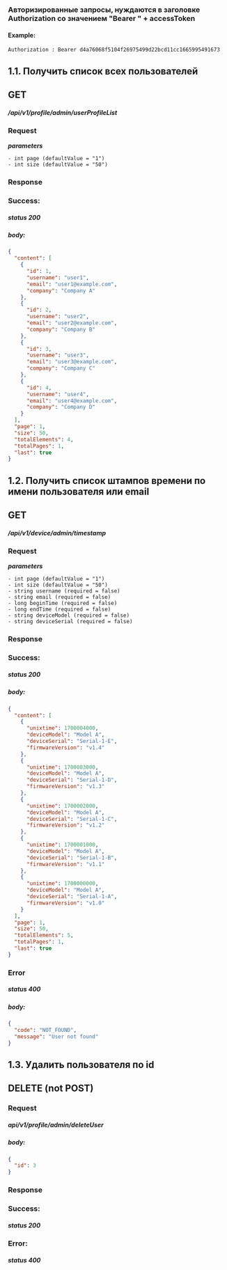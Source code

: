 ### Авторизированные запросы, нуждаются в заголовке Authorization со значением "Bearer " + accessToken
#### Example:
```
Authorization : Bearer d4a76068f5104f26975499d22bcd11cc1665995491673
```


## 1.1. Получить список всех пользователей

## GET
#####  /api/v1/profile/admin/userProfileList
### Request

_**parameters**_

```
- int page (defaultValue = "1")
- int size (defaultValue = "50")
```
### Response

### Success:
##### status 200
##### body:
```json
{
  "content": [
    {
      "id": 1,
      "username": "user1",
      "email": "user1@example.com",
      "company": "Company A"
    },
    {
      "id": 2,
      "username": "user2",
      "email": "user2@example.com",
      "company": "Company B"
    },
    {
      "id": 3,
      "username": "user3",
      "email": "user3@example.com",
      "company": "Company C"
    },
    {
      "id": 4,
      "username": "user4",
      "email": "user4@example.com",
      "company": "Company D"
    }
  ],
  "page": 1,
  "size": 50,
  "totalElements": 4,
  "totalPages": 1,
  "last": true
}
```


## 1.2. Получить список штампов времени по имени пользователя или email

## GET
#####  /api/v1/device/admin/timestamp
### Request
_**parameters**_

```
- int page (defaultValue = "1")
- int size (defaultValue = "50")
- string username (required = false)
- string email (required = false)
- long beginTime (required = false)
- long endTime (required = false)
- string deviceModel (required = false)
- string deviceSerial (required = false)
```
### Response

### Success:
##### status 200
##### body:
```json
{
  "content": [
    {
      "unixtime": 1700004000,
      "deviceModel": "Model A",
      "deviceSerial": "Serial-1-E",
      "firmwareVersion": "v1.4"
    },
    {
      "unixtime": 1700003000,
      "deviceModel": "Model A",
      "deviceSerial": "Serial-1-D",
      "firmwareVersion": "v1.3"
    },
    {
      "unixtime": 1700002000,
      "deviceModel": "Model A",
      "deviceSerial": "Serial-1-C",
      "firmwareVersion": "v1.2"
    },
    {
      "unixtime": 1700001000,
      "deviceModel": "Model A",
      "deviceSerial": "Serial-1-B",
      "firmwareVersion": "v1.1"
    },
    {
      "unixtime": 1700000000,
      "deviceModel": "Model A",
      "deviceSerial": "Serial-1-A",
      "firmwareVersion": "v1.0"
    }
  ],
  "page": 1,
  "size": 50,
  "totalElements": 5,
  "totalPages": 1,
  "last": true
}
```

### Error
##### status 400
##### body:
```json
{
  "code": "NOT_FOUND",
  "message": "User not found"
}
```


## 1.3. Удалить пользователя по id

## DELETE (not POST)
### Request
#####  api/v1/profile/admin/deleteUser
##### body:
```json
{
  "id": 3
}
```
### Response
### Success:
##### status 200

### Error:
##### status 400
